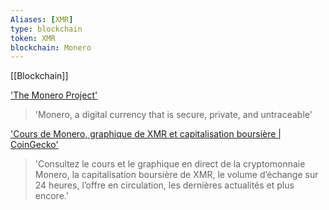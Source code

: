 ```yaml
---
Aliases: [XMR]
type: blockchain
token: XMR
blockchain: Monero
---
```

[[Blockchain]]

['The Monero Project']('https://www.getmonero.org')
> 'Monero, a digital currency that is secure, private, and untraceable'

['Cours de Monero, graphique de XMR et capitalisation boursière | CoinGecko']('https://www.coingecko.com/fr/pi%C3%A8ces/monero')
> 'Consultez le cours et le graphique en direct de la cryptomonnaie Monero, la capitalisation boursière de XMR, le volume d’échange sur 24 heures, l’offre en circulation, les dernières actualités et plus encore.'
